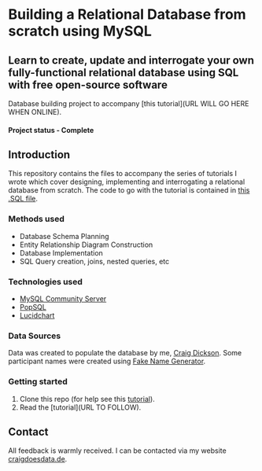# Building a Relational Database from scratch using MySQL
## Learn to create, update and interrogate your own fully-functional relational database using SQL with free open-source software
Database building project to accompany [this tutorial](URL WILL GO HERE WHEN ONLINE).


#### Project status - Complete

## Introduction
This repository contains the files to accompany the series of tutorials I wrote which cover designing, implementing and interrogating a relational database from scratch. The code to go with the tutorial is contained in [this .SQL file](https://github.com/thecraigd/SQL_School_Tutorial/blob/master/ILS_DB_code.sql).

### Methods used
* Database Schema Planning
* Entity Relationship Diagram Construction
* Database Implementation
* SQL Query creation, joins, nested queries, etc


### Technologies used
* [MySQL Community Server](https://dev.mysql.com/downloads/mysql/)
* [PopSQL](https://popsql.com/)
* [Lucidchart](https://www.lucidchart.com/pages/)



### Data Sources

Data was created to populate the database by me, [Craig Dickson](https://www.craigdoesdata.de).
Some participant names were created using [Fake Name Generator](https://www.fakenamegenerator.com/).

### Getting started

1. Clone this repo (for help see this [tutorial](https://help.github.com/articles/cloning-a-repository/)).
2. Read the [tutorial](URL TO FOLLOW).


## Contact
All feedback is warmly received. I can be contacted via my website [craigdoesdata.de](https://www.craigdoesdata.de/contact.html).
